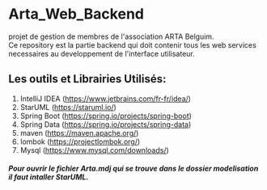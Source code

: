 # Arta_Web_Backend
projet de gestion de membres de l'association ARTA Belguim.  
Ce repository est la partie backend qui doit contenir tous les web services necessaires au developpement de l'interface utilisateur.  
## Les outils et Librairies Utilisés:  
1. IntelliJ IDEA (https://www.jetbrains.com/fr-fr/idea/)
2. StarUML (https://staruml.io/)  
3. Spring Boot (https://spring.io/projects/spring-boot)
4. Spring Data (https://spring.io/projects/spring-data)
5. maven (https://maven.apache.org/)
6. lombok (https://projectlombok.org/)
7. Mysql (https://www.mysql.com/downloads/)
##### Pour ouvrir le fichier Arta.mdj qui se trouve dans le dossier modelisation il faut intaller StarUML.
  
